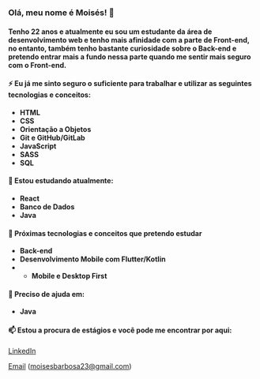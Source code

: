 ### Olá, meu nome é Moisés! 👋

#### Tenho 22 anos e atualmente eu sou um estudante da área de desenvolvimento web e tenho mais afinidade com a parte de Front-end, no entanto, também tenho bastante curiosidade sobre o Back-end e pretendo entrar mais a fundo nessa parte quando me sentir mais seguro com o Front-end.

#### ⚡ Eu já me sinto seguro o suficiente para trabalhar e utilizar as seguintes tecnologias e conceitos:

* **HTML**
* **CSS**
* **Orientação a Objetos**
* **Git e GitHub/GitLab**
* **JavaScript**
* **SASS**
* **SQL**

#### 🌱 Estou estudando atualmente: 

* **React**
* **Banco de Dados**
* **Java**

#### 🔭 Próximas tecnologias e conceitos que pretendo estudar


* **Back-end**
* **Desenvolvimento Mobile com Flutter/Kotlin**
* * **Mobile e Desktop First**

#### 🤔 Preciso de ajuda em:

* **Java**

#### 📫 Estou a procura de estágios e você pode me encontrar por aqui:

[LinkedIn](https://www.linkedin.com/in/mbarbosasan/)

[Email](mailto:moisesbarbosa23@gmail.com) (moisesbarbosa23@gmail.com)
